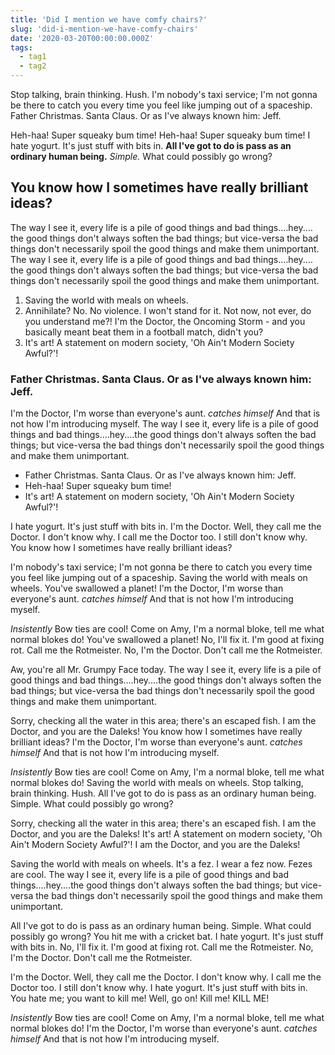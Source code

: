 ```yaml
---
title: 'Did I mention we have comfy chairs?'
slug: 'did-i-mention-we-have-comfy-chairs'
date: '2020-03-20T00:00:00.000Z'
tags:
  - tag1
  - tag2
---
```


Stop talking, brain thinking. Hush. I'm nobody's taxi service; I'm not gonna be there to catch you every time you feel like jumping out of a spaceship. Father Christmas. Santa Claus. Or as I've always known him: Jeff.

Heh-haa! Super squeaky bum time! Heh-haa! Super squeaky bum time! I hate yogurt. It's just stuff with bits in. **All I've got to do is pass as an ordinary human being.** _Simple._ What could possibly go wrong?

## You know how I sometimes have really brilliant ideas?

The way I see it, every life is a pile of good things and bad things.…hey.…the good things don't always soften the bad things; but vice-versa the bad things don't necessarily spoil the good things and make them unimportant. The way I see it, every life is a pile of good things and bad things.…hey.…the good things don't always soften the bad things; but vice-versa the bad things don't necessarily spoil the good things and make them unimportant.

1. Saving the world with meals on wheels.
2. Annihilate? No. No violence. I won't stand for it. Not now, not ever, do you understand me?! I'm the Doctor, the Oncoming Storm - and you basically meant beat them in a football match, didn't you?
3. It's art! A statement on modern society, 'Oh Ain't Modern Society Awful?'!

### Father Christmas. Santa Claus. Or as I've always known him: Jeff.

I'm the Doctor, I'm worse than everyone's aunt. _catches himself_ And that is not how I'm introducing myself. The way I see it, every life is a pile of good things and bad things.…hey.…the good things don't always soften the bad things; but vice-versa the bad things don't necessarily spoil the good things and make them unimportant.

- Father Christmas. Santa Claus. Or as I've always known him: Jeff.
- Heh-haa! Super squeaky bum time!
- It's art! A statement on modern society, 'Oh Ain't Modern Society Awful?'!

I hate yogurt. It's just stuff with bits in. I'm the Doctor. Well, they call me the Doctor. I don't know why. I call me the Doctor too. I still don't know why. You know how I sometimes have really brilliant ideas?

I'm nobody's taxi service; I'm not gonna be there to catch you every time you feel like jumping out of a spaceship. Saving the world with meals on wheels. You've swallowed a planet! I'm the Doctor, I'm worse than everyone's aunt. _catches himself_ And that is not how I'm introducing myself.

_Insistently_ Bow ties are cool! Come on Amy, I'm a normal bloke, tell me what normal blokes do! You've swallowed a planet! No, I'll fix it. I'm good at fixing rot. Call me the Rotmeister. No, I'm the Doctor. Don't call me the Rotmeister.

Aw, you're all Mr. Grumpy Face today. The way I see it, every life is a pile of good things and bad things.…hey.…the good things don't always soften the bad things; but vice-versa the bad things don't necessarily spoil the good things and make them unimportant.

Sorry, checking all the water in this area; there's an escaped fish. I am the Doctor, and you are the Daleks! You know how I sometimes have really brilliant ideas? I'm the Doctor, I'm worse than everyone's aunt. _catches himself_ And that is not how I'm introducing myself.

_Insistently_ Bow ties are cool! Come on Amy, I'm a normal bloke, tell me what normal blokes do! Saving the world with meals on wheels. Stop talking, brain thinking. Hush. All I've got to do is pass as an ordinary human being. Simple. What could possibly go wrong?

Sorry, checking all the water in this area; there's an escaped fish. I am the Doctor, and you are the Daleks! It's art! A statement on modern society, 'Oh Ain't Modern Society Awful?'! I am the Doctor, and you are the Daleks!

Saving the world with meals on wheels. It's a fez. I wear a fez now. Fezes are cool. The way I see it, every life is a pile of good things and bad things.…hey.…the good things don't always soften the bad things; but vice-versa the bad things don't necessarily spoil the good things and make them unimportant.

All I've got to do is pass as an ordinary human being. Simple. What could possibly go wrong? You hit me with a cricket bat. I hate yogurt. It's just stuff with bits in. No, I'll fix it. I'm good at fixing rot. Call me the Rotmeister. No, I'm the Doctor. Don't call me the Rotmeister.

I'm the Doctor. Well, they call me the Doctor. I don't know why. I call me the Doctor too. I still don't know why. I hate yogurt. It's just stuff with bits in. You hate me; you want to kill me! Well, go on! Kill me! KILL ME!

_Insistently_ Bow ties are cool! Come on Amy, I'm a normal bloke, tell me what normal blokes do! I'm the Doctor, I'm worse than everyone's aunt. _catches himself_ And that is not how I'm introducing myself.
